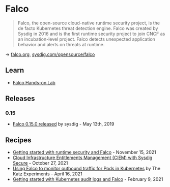 # Falco

> Falco, the open-source cloud-native runtime security project, is the de facto Kubernetes threat detection engine. Falco was created by Sysdig in 2016 and is the first runtime security project to join CNCF as an incubation-level project. Falco detects unexpected application behavior and alerts on threats at runtime.

→ [falco.org](https://falco.org/), [sysdig.com/opensource/falco](https://sysdig.com/opensource/falco/)

## Learn

* [Falco Hands-on Lab](https://falco.org/labs/)

## Releases

### 0.15

- [Falco 0.15.0 released](https://sysdig.com/blog/falco-0-15-0-released/) by sysdig - May 13th, 2019

## Recipes

- [Getting started with runtime security and Falco](https://sysdig.com/blog/intro-runtime-security-falco/) - November 15, 2021
- [Cloud Infrastructure Entitlements Management (CIEM) with Sysdig Secure](https://sysdig.com/blog/ciem-security-sysdig-secure/) - October 27, 2021
- [Using Falco to monitor outbound traffic for Pods in Kubernetes](https://www.rkatz.xyz/post/2021-04-16-falco-network-monitoring/) by The Katz Experiments - April 16, 2021
- [Getting started with Kubernetes audit logs and Falco](https://sysdig.com/blog/kubernetes-audit-log-falco/) - February 9, 2021
